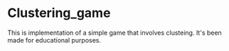 # Clustering_game
This is implementation of a simple game that involves clusteing. It's been made for educational purposes.
